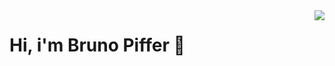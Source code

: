 <img align="right" src="https://github-readme-stats.vercel.app/api/top-langs/?username=brunopstephan&theme=dracula">
<h1 align="left">Hi, i'm Bruno Piffer 👋</h1>


